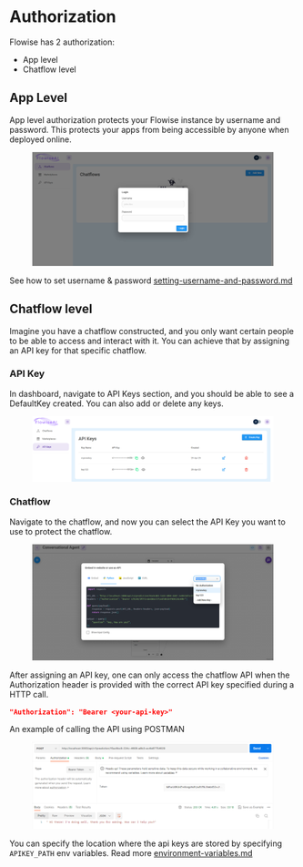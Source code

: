 # Authorization

Flowise has 2 authorization:

* App level
* Chatflow level

## App Level

App level authorization protects your Flowise instance by username and password. This protects your apps from being accessible by anyone when deployed online.

<figure><img src="../.gitbook/assets/image (2) (1) (1) (1).png" alt=""><figcaption></figcaption></figure>

See how to set username & password [setting-username-and-password.md](setting-username-and-password.md "mention")

## Chatflow level

Imagine you have a chatflow constructed, and you only want certain people to be able to access and interact with it. You can achieve that by assigning an API key for that specific chatflow.

### API Key

In dashboard, navigate to API Keys section, and you should be able to see a DefaultKey created. You can also add or delete any keys.

<figure><img src="../.gitbook/assets/image (6) (1) (1).png" alt=""><figcaption></figcaption></figure>

### Chatflow

Navigate to the chatflow, and now you can select the API Key you want to use to protect the chatflow.

<figure><img src="../.gitbook/assets/image (3) (1) (1) (1) (1).png" alt=""><figcaption></figcaption></figure>

After assigning an API key, one can only access the chatflow API when the Authorization header is provided with the correct API key specified during a HTTP call.

```json
"Authorization": "Bearer <your-api-key>"
```

An example of calling the API using POSTMAN

<figure><img src="../.gitbook/assets/image (1) (1) (1) (1) (1) (1) (1) (1) (1) (1).png" alt=""><figcaption></figcaption></figure>

You can specify the location where the api keys are stored by specifying `APIKEY_PATH` env variables. Read more [environment-variables.md](../environment-variables.md "mention")
